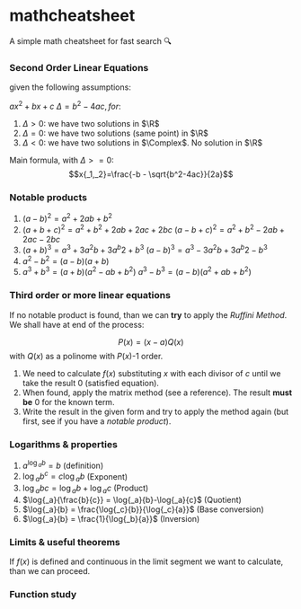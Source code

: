 # mathcheatsheet
A simple math cheatsheet for fast search 🔍  

### Second Order Linear Equations
given the following assumptions:

$ax^2+bx+c$ $\Delta = b^2 - 4ac, for:$
1) $\Delta > 0 :$ we have two solutions in $\R$
2) $\Delta = 0 :$ we have two solutions (same point) in $\R$
3) $\Delta < 0 :$ we have two solutions in $\Complex$. No solution in $\R$

Main formula, with $\Delta>=0$: $$x{_1,_2}=\frac{-b - \sqrt{b^2-4ac}}{2a}$$

### Notable products
1) $(a-b)^2 = a^2+2ab+b^2$ 
2) $(a+b+c)^2 = a^2+b^2+2ab+2ac+2bc$
   $(a-b+c)^2 = a^2+b^2-2ab+2ac-2bc$
3) $(a+b)^3 = a^3+3a^2b+3a^b2+b^3$
   $(a-b)^3 = a^3-3a^2b+3a^b2-b^3$
4) $a^2-b^2 = (a-b)(a+b)$
5) $a^3+b^3 = (a+b)(a^2-ab+b^2)$
   $a^3-b^3 = (a-b)(a^2+ab+b^2)$

### Third order or more linear equations
If no notable product is found, than we can **try** to apply the *Ruffini Method*. We shall have at end of the process:

  $$P(x)=(x-a)Q(x)$$ with $Q(x)$ as a polinome with $P(x)$-1 order.

1) We need to calculate $f(x)$ substituting $x$ with each divisor of $c$ until we take the result 0 (satisfied equation).
2) When found, apply the matrix method (see a reference). The result **must be** 0 for the known term.
3) Write the result in the given form and try to apply the method again (but first, see if you have a *notable product*).

### Logarithms & properties
1) $a^{\log{_a}{b}} = b$ (definition)
2) $\log{_a}{b^c} = c\log{_a}{b}$ (Exponent)
3) $\log{_a}{bc} = \log{_a}{b}+\log{_a}{c}$ (Product)
4) $\log{_a}{\frac{b}{c}} = \log{_a}{b}-\log{_a}{c}$ (Quotient)
5) $\log{_a}{b} = \frac{\log{_c}{b}}{\log{_c}{a}}$ (Base conversion)
6) $\log{_a}{b} = \frac{1}{\log{_b}{a}}$ (Inversion)

### Limits & useful theorems

If $f(x)$ is defined and continuous in the limit segment we want to calculate, than we can proceed.

### Function study

